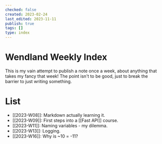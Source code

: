 ```yaml
---
checked: false
created: 2023-02-24
last_edited: 2023-11-11
publish: true
tags: []
type: index
---
```

# Wendland Weekly Index

This is my vain attempt to publish a note once a week, about anything that takes my fancy that week! The point isn't to be good, just to break the barrier to just writing something.

# List
- [[2023-W08]]: Markdown actually learning it.
- [[2023-W09]]: First steps into a [[Fast API]] course.
- [[2023-W11]]: Naming variables - my dilemma.
- [[2023-W13]]: Logging.
- [[2023-W16]]: Why is ~10 = -11?
